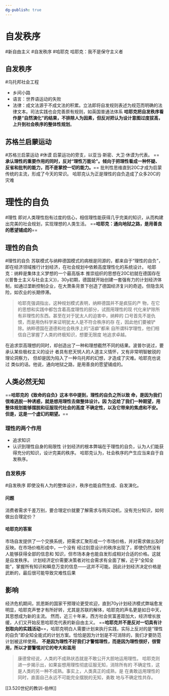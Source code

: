 ```yaml
---
dg-publish: true
---
```

# 自发秩序
#新自由主义 #自发秩序 #哈耶克
哈耶克：我不是保守主义者
## 自发秩序
#乌托邦社会工程 
- 乡间小路
- 语言：世界语运动的失败
- 法律：成文法源于不成文法的积累。立法即将自发规则表述为规范而明确的法律文本。司法实践也会完善原有规则，如英国普通法体系
**哈耶克把自发秩序看作是“自然演化”的结果，不排除人为因素，但反对把认为设计意图过度拔高，上升到社会秩序的整体性规划**。
## 苏格兰启蒙运动
#苏格兰启蒙运动 #休谟 
启蒙运功的旁支，以亚当·斯密、大卫·休谟为代表。
==**承认理性的重要作用的同时，反对“理性万能论”。倾向于把理性看成一种怀疑、反省和批判的能力，而不是掌控一切的能力。**==
批判性思维直到20C才成为启蒙传统的主流，形成了今天的常识。
哈耶克认为正是理性的自负造成了众多20C的灾难
# 理性的自负
#理性 
即对人类理性抱有过度的信心，相信理性能获得几乎完美的知识，从而构建出完美的社会规划，实现理想的人类生活。
==**哈耶克：通向地狱之路，是用善良的愿望铺成的**==
## 理性的自负
#理性的自负
苏联模式与纳粹德国模式的病根是同源的，都来自于“理性的自负”，即在经济领域推行计划经济，在社会规划中依赖高度理性化的系统设计。
哈耶克：纳粹是集体主义梦想的一个最高版本
推崇组织的思想在20C初就在德国存在(《普鲁士主义与社会主义》)，30y初期，德国就开始创建一套强有力的计划经济体制，如通过垄断控制企业，在大萧条背景下创造了德国经济复兴的奇迹。但隐含风险，如农业的长期停滞。
>哈耶克强调指出，这种规划模式表明，纳粹德国并不是疯狂的产 物，在它的思想和实践中都包含着⾼度理性的部分，试图⽤理性的现 代化来铲除所有⾮理性的东⻄。甚⾄在对于犹太⼈的迫害中，纳粹的 ⼝号⾸先不是仇恨，⽽是⽤伪科学来证明犹太⼈是不符合秩序的存 在，因此他们要被铲除。纳粹德国在道德和社会秩序上的“洁癖”都来 ⾃所谓科学理性，他们相信⾃⼰掌握了⼈类的终极知识，想要⽆限度 地追求卓越。

在追求崇高理想的同时，却创造出了一种和理想截然不同的结果。波普尔说过，要承认某些极权主义的设计 者具有悲天悯⼈的⼈道主义情怀，⼜有⾮常明智敏锐的理论洞察⼒， 但却是因为陷⼊了⼀种乌托邦的幻想，才造成了灾难。哈耶克也说过 类似的话。他说，通向地狱之路，是⽤善良的愿望铺成的。
## 人类必然无知
==**哈耶克的《致命的⾃负》这本书中提到，理性的⾃负之所以致 命，是因为我们很难逃脱⼀种诱惑，就是想⽤理性去做整体设计。因 为这给了我们⼀种期望，⽤整体规划能够摆脱和征服现代社会的⾼度 不确定性，以及它带来的焦虑和不安。但是，这是⼀个虚幻的期望。**==
### 理性的两个作用
- 追求知识
- 认识到理性自身的局限性
计划经济的根本弊端在于理性的自负，认为人们能获得充分的知识，设计完美的秩序。
哈耶克认为，社会秩序的产生应当来自于自发秩序。
### 自发秩序
#自发秩序
即使没有人为的整体设计，秩序也能自然生成、自发演化。
#### 问题
消费者需求千差万别，要合理定价就要了解需求与购买动机，没有充分知识，如何做出合理定价？
#### 哈耶克的答案
市场自发提供了一个交换系统，把需求汇聚形成一个市场价格，并对需求做出及时反映。在市场价格形成中，⼀个没有 经过刻意设计的秩序出现了，即使仍然没有⼈能够获得全部的信息和 知识，但市场本⾝也能⾃发形成相对合适的价格。这就是⾃发秩序。
计划经济定价需要决策者对社会需求有全面了解，近乎“全知全能”，掌握所有知识和瞬息万变的信息——这并不可能。因此计划经济决定价格是武断的，最后很可能导致灾难性后果
## 影响
经济危机期间，凯恩斯的国家干预理论更受欢迎，直到70y计划经济模式弊端愈发明显，哈耶克声誉才有所好转，尤其是苏联的解体，哈耶克的声名更是如日中天，其思想成为新的主流。
然而，近三十年来，西方社会贫富差距加大，经济增长放缓，人们又开始反思哈耶克代表的新自由主义。
==**哈耶克并不是反对一切具有计划取向的实践活动**==，哈耶克明白人需要计划来执行实践，实际上反对的是“理性的自负”即全知全能式的计划方案。恰恰是因为计划是不可消除的，我们才要防范计划被这样使用。
**不是因为理性不好我们才警惕理性，而是因为理性很好，很管用，所以才要警惕对它的夸大和滥用**
>康德曾经说，⼈类的不成熟状态就是不敢公开⼤胆地运⽤理性。 哈耶克则进⼀步揭⽰出，如果妄想⽤理性彻底征服⽆知，消除所有的 不确定性，这是⼈类的另⼀种不成熟。事实上，⼈类真正的成熟，是 在勇敢运⽤理性的同时，直⾯⾃⼰永远不可能完全摆脱的⽆知，勇敢 地与不确定性共存。

[[3.520世纪的教训-伯林]]